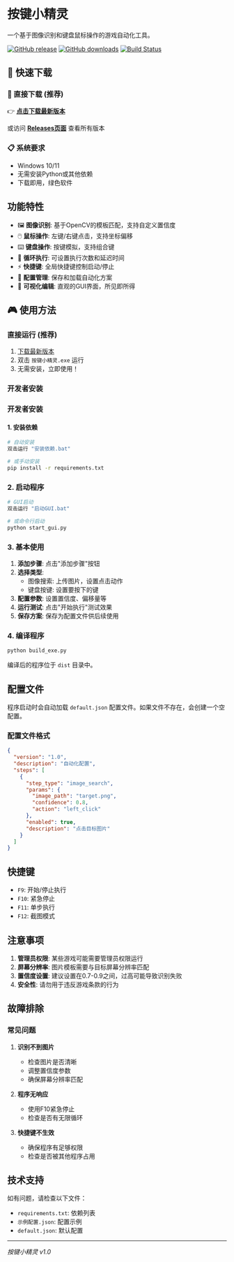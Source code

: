# 按键小精灵

一个基于图像识别和键盘鼠标操作的游戏自动化工具。

[![GitHub release](https://img.shields.io/github/v/release/yourusername/yourrepo?style=flat-square)](https://github.com/yourusername/yourrepo/releases)
[![GitHub downloads](https://img.shields.io/github/downloads/yourusername/yourrepo/total?style=flat-square)](https://github.com/yourusername/yourrepo/releases)
[![Build Status](https://img.shields.io/github/actions/workflow/status/yourusername/yourrepo/auto-release.yml?style=flat-square)](https://github.com/yourusername/yourrepo/actions)

## 🚀 快速下载

### 💾 直接下载 (推荐)

👉 **[点击下载最新版本](https://github.com/yourusername/yourrepo/releases/latest/download/default.exe)**

或访问 **[Releases页面](https://github.com/yourusername/yourrepo/releases)** 查看所有版本

### 📋 系统要求

- Windows 10/11
- 无需安装Python或其他依赖
- 下载即用，绿色软件

## 功能特性

- 🖼️ **图像识别**: 基于OpenCV的模板匹配，支持自定义置信度
- 🖱️ **鼠标操作**: 左键/右键点击，支持坐标偏移
- ⌨️ **键盘操作**: 按键模拟，支持组合键
- 🔄 **循环执行**: 可设置执行次数和延迟时间
- ⚡ **快捷键**: 全局快捷键控制启动/停止
- 💾 **配置管理**: 保存和加载自动化方案
- 🎯 **可视化编辑**: 直观的GUI界面，所见即所得

## 🎮 使用方法

### 直接运行 (推荐)

1. [下载最新版本](https://github.com/yourusername/yourrepo/releases/latest)
2. 双击 `按键小精灵.exe` 运行
3. 无需安装，立即使用！

### 开发者安装

### 开发者安装

#### 1. 安装依赖

```bash
# 自动安装
双击运行 "安装依赖.bat"

# 或手动安装
pip install -r requirements.txt
```

### 2. 启动程序

```bash
# GUI启动
双击运行 "启动GUI.bat"

# 或命令行启动
python start_gui.py
```

### 3. 基本使用

1. **添加步骤**: 点击"添加步骤"按钮
2. **选择类型**:
   - 图像搜索: 上传图片，设置点击动作
   - 键盘按键: 设置要按下的键
3. **配置参数**: 设置置信度、偏移量等
4. **运行测试**: 点击"开始执行"测试效果
5. **保存方案**: 保存为配置文件供后续使用

### 4. 编译程序

```bash
python build_exe.py
```

编译后的程序位于 `dist` 目录中。

## 配置文件

程序启动时会自动加载 `default.json` 配置文件。如果文件不存在，会创建一个空配置。

### 配置文件格式

```json
{
  "version": "1.0",
  "description": "自动化配置",
  "steps": [
    {
      "step_type": "image_search",
      "params": {
        "image_path": "target.png",
        "confidence": 0.8,
        "action": "left_click"
      },
      "enabled": true,
      "description": "点击目标图片"
    }
  ]
}
```

## 快捷键

- `F9`: 开始/停止执行
- `F10`: 紧急停止
- `F11`: 单步执行
- `F12`: 截图模式

## 注意事项

1. **管理员权限**: 某些游戏可能需要管理员权限运行
2. **屏幕分辨率**: 图片模板需要与目标屏幕分辨率匹配
3. **置信度设置**: 建议设置在0.7-0.9之间，过高可能导致识别失败
4. **安全性**: 请勿用于违反游戏条款的行为

## 故障排除

### 常见问题

1. **识别不到图片**
   
   - 检查图片是否清晰
   - 调整置信度参数
   - 确保屏幕分辨率匹配
2. **程序无响应**
   
   - 使用F10紧急停止
   - 检查是否有无限循环
3. **快捷键不生效**
   
   - 确保程序有足够权限
   - 检查是否被其他程序占用

## 技术支持

如有问题，请检查以下文件：

- `requirements.txt`: 依赖列表
- `示例配置.json`: 配置示例
- `default.json`: 默认配置

---

*按键小精灵 v1.0*

